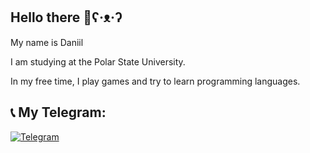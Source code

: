 ## Hello there 👋ʕ·ᴥ·ʔ
My name is Daniil

I am studying at the Polar State University.

In my free time, I play games and try to learn programming languages.



## 📞 My Telegram:

[![Telegram](https://img.shields.io/badge/-Telegram-090909?style=for-the-badge&logo=telegram)](https://t.me/Daniildadaya)

